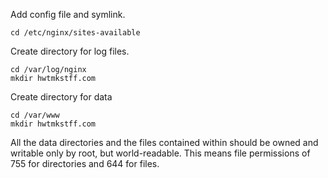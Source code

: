 Add config file and symlink.

    cd /etc/nginx/sites-available

Create directory for log files.

    cd /var/log/nginx
    mkdir hwtmkstff.com

Create directory for data

    cd /var/www
    mkdir hwtmkstff.com

All the data directories and the files contained within should be owned and writable only by root, but world-readable. This means file permissions of 755 for directories and 644 for files.
